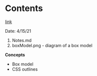 # Contents
[link](https://www.w3schools.com/css/css_boxmodel.asp)

Date: 4/15/21

1. Notes.md
2. boxModel.png - diagram of a box model

**Concepts**
- Box model
- CSS outlines 